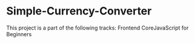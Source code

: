 # Simple-Currency-Converter
This project is a part of the following tracks:
Frontend CoreJavaScript for Beginners
